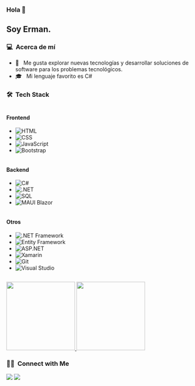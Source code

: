 ### Hola 👋

<h2>Soy Erman.</h2>

<h3> 💻 &nbsp;Acerca de mí </h3>

- 🤔 &nbsp; Me gusta explorar nuevas tecnologías y desarrollar soluciones de software para los problemas tecnológicos.
- 🎓 &nbsp; Mi lenguaje favorito es C# 


<h3> 🛠  Tech Stack</h3>

<div style="display: flex; flex-wrap: wrap;">
    <div style="flex: 1; min-width: 300px;">
        <h4>Frontend</h4>
        <ul>
            <li><img src="https://img.shields.io/badge/-HTML-333333?style=flat&logo=HTML5&color=E34F26" alt="HTML"></li>
            <li><img src="https://img.shields.io/badge/-CSS-333333?style=flat&logo=CSS3&logoColor=1572B6&color=1572B6" alt="CSS"></li>
            <li><img src="https://img.shields.io/badge/-JavaScript-333333?style=flat&logo=javascript&color=F7DF1E" alt="JavaScript"></li>
            <li><img src="https://img.shields.io/badge/-Bootstrap-333333?style=flat&logo=bootstrap&logoColor=563D7C&color=563D7C" alt="Bootstrap"></li>
        </ul>
    </div>
    <div style="flex: 1; min-width: 300px;">
        <h4>Backend</h4>
        <ul>
            <li><img src="https://img.shields.io/badge/-C%23-333333?style=flat&logo=c-sharp&color=239120" alt="C#"></li>
            <li><img src="https://img.shields.io/badge/-.NET-333333?style=flat&logo=.net&color=512BD4" alt=".NET"></li>
            <li><img src="https://img.shields.io/badge/-SQL-333333?style=flat&logo=sql&color=CC2927" alt="SQL"></li>
            <li><img src="https://img.shields.io/badge/-MAUI%20Blazor-333333?style=flat&logo=dotnet&color=512BD4" alt="MAUI Blazor"></li>
        </ul>
    </div>
    <div style="flex: 1; min-width: 300px;">
        <h4>Otros</h4>
        <ul>
            <li><img src="https://img.shields.io/badge/-.NET%20Framework-333333?style=flat&logo=.net&color=512BD4" alt=".NET Framework"></li>
            <li><img src="https://img.shields.io/badge/-Entity%20Framework-333333?style=flat&logo=entity-framework&color=512BD4" alt="Entity Framework"></li>
            <li><img src="https://img.shields.io/badge/-ASP.NET-333333?style=flat&logo=asp.net&color=512BD4" alt="ASP.NET"></li>
            <li><img src="https://img.shields.io/badge/-Xamarin-333333?style=flat&logo=xamarin&color=512BD4" alt="Xamarin"></li>
            <li><img src="https://img.shields.io/badge/-Git-333333?style=flat&logo=git&color=F05032" alt="Git"></li>
            <li><img src="https://img.shields.io/badge/-Visual%20Studio-333333?style=flat&logo=visual-studio&color=5C2D91" alt="Visual Studio"></li>
        </ul>
    </div>
</div>



<p>
  <a href="https://github.com/ermandev7">
    <img height="180em" src="https://github-readme-stats.vercel.app/api?username=ermandev7&show_icons=true&theme=radical" />
    <img height="180em" src="https://github-readme-stats-eight-theta.vercel.app/api/top-langs/?username=ermandev7&theme=radical&layout=compact&exclude_lang=java+r" />
  </a>
</p>


<h3> 🤝🏻 &nbsp;Connect with Me </h3>

<a href="https://www.linkedin.com/in/ermanmeneses/"><img src="https://img.shields.io/badge/-Erman%20Meneses-0077B5?style=flat-square&logo=Linkedin&logoColor=white"/></a>
<a href="mailto:ermanmeneses@outlook.es"><img src="https://img.shields.io/badge/-ermanmeneses@outlook.es-D14836?style=flat-square&logo=outlook&logoColor=white"/></a>

